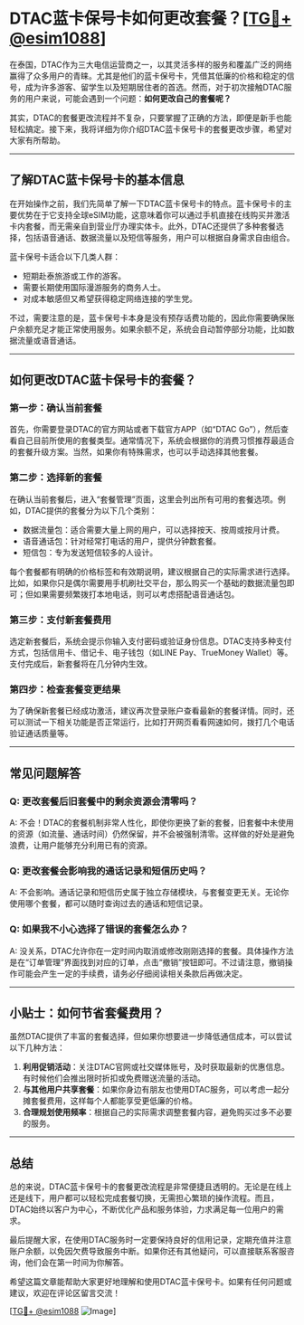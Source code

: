 # DTAC蓝卡保号卡如何更改套餐？[[TG💪+ @esim1088](https://t.me/s/esim1088)]

在泰国，DTAC作为三大电信运营商之一，以其灵活多样的服务和覆盖广泛的网络赢得了众多用户的青睐。尤其是他们的蓝卡保号卡，凭借其低廉的价格和稳定的信号，成为许多游客、留学生以及短期居住者的首选。然而，对于初次接触DTAC服务的用户来说，可能会遇到一个问题：**如何更改自己的套餐呢？**

其实，DTAC的套餐更改流程并不复杂，只要掌握了正确的方法，即便是新手也能轻松搞定。接下来，我将详细为你介绍DTAC蓝卡保号卡的套餐更改步骤，希望对大家有所帮助。

---

## **了解DTAC蓝卡保号卡的基本信息**

在开始操作之前，我们先简单了解一下DTAC蓝卡保号卡的特点。蓝卡保号卡的主要优势在于它支持全球eSIM功能，这意味着你可以通过手机直接在线购买并激活卡内套餐，而无需亲自到营业厅办理实体卡。此外，DTAC还提供了多种套餐选择，包括语音通话、数据流量以及短信等服务，用户可以根据自身需求自由组合。

蓝卡保号卡适合以下几类人群：
- 短期赴泰旅游或工作的游客。
- 需要长期使用国际漫游服务的商务人士。
- 对成本敏感但又希望获得稳定网络连接的学生党。

不过，需要注意的是，蓝卡保号卡本身是没有预存话费功能的，因此你需要确保账户余额充足才能正常使用服务。如果余额不足，系统会自动暂停部分功能，比如数据流量或语音通话。

---

## **如何更改DTAC蓝卡保号卡的套餐？**

### **第一步：确认当前套餐**
首先，你需要登录DTAC的官方网站或者下载官方APP（如“DTAC Go”），然后查看自己目前所使用的套餐类型。通常情况下，系统会根据你的消费习惯推荐最适合的套餐升级方案。当然，如果你有特殊需求，也可以手动选择其他套餐。

### **第二步：选择新的套餐**
在确认当前套餐后，进入“套餐管理”页面，这里会列出所有可用的套餐选项。例如，DTAC提供的套餐分为以下几个类别：
- 数据流量包：适合需要大量上网的用户，可以选择按天、按周或按月计费。
- 语音通话包：针对经常打电话的用户，提供分钟数套餐。
- 短信包：专为发送短信较多的人设计。

每个套餐都有明确的价格标签和有效期说明，建议根据自己的实际需求进行选择。比如，如果你只是偶尔需要用手机刷社交平台，那么购买一个基础的数据流量包即可；但如果需要频繁拨打本地电话，则可以考虑搭配语音通话包。

### **第三步：支付新套餐费用**
选定新套餐后，系统会提示你输入支付密码或验证身份信息。DTAC支持多种支付方式，包括信用卡、借记卡、电子钱包（如LINE Pay、TrueMoney Wallet）等。支付完成后，新套餐将在几分钟内生效。

### **第四步：检查套餐变更结果**
为了确保新套餐已经成功激活，建议再次登录账户查看最新的套餐详情。同时，还可以测试一下相关功能是否正常运行，比如打开网页看看网速如何，拨打几个电话验证通话质量等。

---

## **常见问题解答**

### **Q: 更改套餐后旧套餐中的剩余资源会清零吗？**
A: 不会！DTAC的套餐机制非常人性化，即使你更换了新的套餐，旧套餐中未使用的资源（如流量、通话时间）仍然保留，并不会被强制清零。这样做的好处是避免浪费，让用户能够充分利用已有的资源。

### **Q: 更改套餐会影响我的通话记录和短信历史吗？**
A: 不会影响。通话记录和短信历史属于独立存储模块，与套餐变更无关。无论你使用哪个套餐，都可以随时查询过去的通话和短信记录。

### **Q: 如果我不小心选择了错误的套餐怎么办？**
A: 没关系，DTAC允许你在一定时间内取消或修改刚刚选择的套餐。具体操作方法是在“订单管理”界面找到对应的订单，点击“撤销”按钮即可。不过请注意，撤销操作可能会产生一定的手续费，请务必仔细阅读相关条款后再做决定。

---

## **小贴士：如何节省套餐费用？**

虽然DTAC提供了丰富的套餐选择，但如果你想要进一步降低通信成本，可以尝试以下几种方法：
1. **利用促销活动**：关注DTAC官网或社交媒体账号，及时获取最新的优惠信息。有时候他们会推出限时折扣或免费赠送流量的活动。
2. **与其他用户共享套餐**：如果你身边有朋友也使用DTAC服务，可以考虑一起分摊套餐费用，这样每个人都能享受更低廉的价格。
3. **合理规划使用频率**：根据自己的实际需求调整套餐内容，避免购买过多不必要的服务。

---

## **总结**

总的来说，DTAC蓝卡保号卡的套餐更改流程是非常便捷且透明的。无论是在线上还是线下，用户都可以轻松完成套餐切换，无需担心繁琐的操作流程。而且，DTAC始终以客户为中心，不断优化产品和服务体验，力求满足每一位用户的需求。

最后提醒大家，在使用DTAC服务时一定要保持良好的信用记录，定期充值并注意账户余额，以免因欠费导致服务中断。如果你还有其他疑问，可以直接联系客服咨询，他们会在第一时间为你解答。

希望这篇文章能帮助大家更好地理解和使用DTAC蓝卡保号卡。如果有任何问题或建议，欢迎在评论区留言交流！

[[TG💪+ @esim1088](https://t.me/s/esim1088) ![Image](https://i.postimg.cc/4NQfJmqS/Snipaste-2025-05-13-00-14-12.png)]